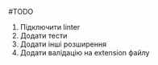 #TODO
1. Підключити linter
2. Додати тести
3. Додати інші розширення
4. Додати валідацію на extension файлу
